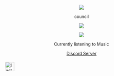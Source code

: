 <p align="center">  
<img src="https://images-ext-2.discordapp.net/external/h0QoxQRI9rbIaSIyktsoFdQZQlEfHbuXXbxraXlRHpk/https/media.discordapp.net/attachments/971571457362649098/971943828359630949/original-4x-RIFE-RIFE3.1-50fps.gif">
</p>
<p align="center">
   council
<p align="center">  
<img src="https://komarev.com/ghpvc/?username=counci1&color=grey">
</p>
</p>
    <p align="center">
  <img src="https://discord.c99.nl/widget/theme-4/855988626944688159.png"/>
</p>
<p align="center">
Currently listening to Music
<p align="center">
    <a href="https://discord.gg/yacht">Discord Server</a>

####
</p>
<p align="center">
   
<a href="https://www.instagram.com/arturssmirnovs/" target="_blank"><img src="https://www.edigitalagency.com.au/wp-content/uploads/new-instagram-logo-white-border-icon-png-large.png" alt="Instagram" width="30"></a>
